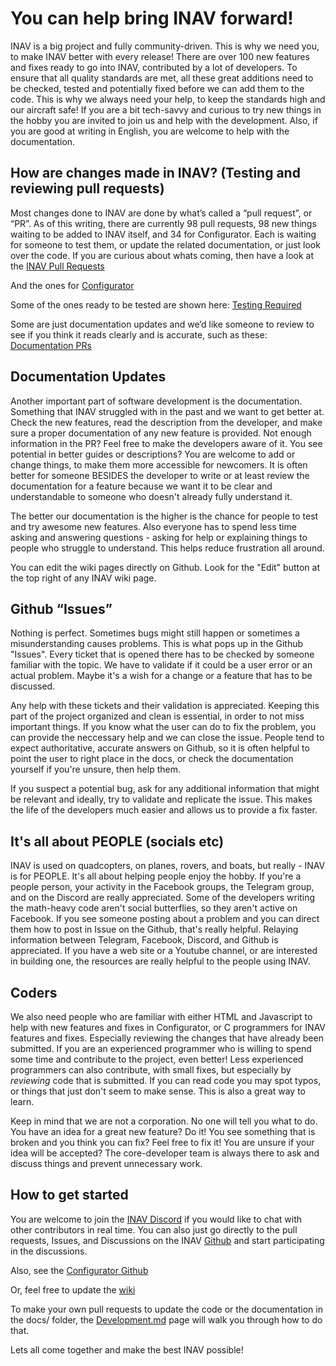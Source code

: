 # You can help bring INAV forward! 

INAV is a big project and fully community-driven. This is why we need you, to make INAV better with every release! 
There are over 100 new features and fixes ready to go into INAV, contributed by a lot of developers. To ensure that 
all quality standards are met, all these great additions need to be checked, tested and potentially fixed before we 
can add them to the code. This is why we always need your help, to keep the standards high and our aircraft safe! 
If you are a bit tech-savvy and curious to try new things in the hobby you are invited to join us and help with the development.
Also, if you are good at writing in English, you are welcome to help with the documentation.

## How are changes made in INAV? (Testing and reviewing pull requests)
Most changes done to INAV are done by what’s called a “pull request”, or “PR”. As of this writing, there are currently
98 pull requests, 98 new things waiting to be added to INAV itself, and 34 for Configurator. Each is waiting for someone
to test them, or update the related documentation, or just look over the code. If you are curious about whats coming,
then have a look at the [INAV Pull Requests](https://github.com/iNavFlight/inav/pulls)

And the ones for [Configurator](https://github.com/iNavFlight/inav-configurator/pulls)

Some of the ones ready to be tested are shown here:
[Testing Required](https://github.com/iNavFlight/inav/pulls?q=is%3Aopen+is%3Apr+label%3A"Testing+Required")

Some are just documentation updates and we’d like someone to review to see if you think it reads clearly and is accurate, such as these:
[Documentation
PRs](https://github.com/iNavFlight/inav/pulls?q=is%3Aopen+is%3Apr+label%3A"Review+needed"+label%3ADocumentation)


## Documentation Updates
Another important part of software development is the documentation. Something that INAV struggled with in the past and we want to get better at. Check the new features, read the description from the developer, and make sure a proper documentation of any new feature is provided. Not enough information in the PR? Feel free to make the developers aware of it. You see potential in better guides or descriptions? You are welcome to add or change things, to make them more accessible for newcomers. It is often better for someone BESIDES the developer to write or at least review the documentation for a feature because we want it to be clear and understandable to someone who doesn't already fully understand it.

The better our documentation is the higher is the chance for people to test and try awesome new features. Also everyone has to spend less time asking and answering questions - asking for help or explaining things to people who struggle to understand. This helps reduce frustration all around.

You can edit the wiki pages directly on Github.  Look for the "Edit" button at the top right of any INAV wiki page. 

## Github “Issues”
Nothing is perfect. Sometimes bugs might still happen or sometimes a misunderstanding causes problems. This is what pops up in the Github "Issues". Every ticket that is opened there has to be checked by someone familiar with the topic. We have to validate if it could be a user error or an actual problem. Maybe it's a wish for a change or a feature that has to be discussed. 

Any help with these tickets and their validation is appreciated. Keeping this part of the project organized and clean is essential, in order to not miss important things. 
If you know what the user can do to fix the problem, you can provide the neccessary help and we can close the issue. People tend to expect authoritative, accurate answers on Github, so it is often helpful to point the user to right place in the docs, or check the documentation yourself if you're unsure, then help them.

If you suspect a potential bug, ask for any additional information that might be relevant and ideally, try to validate and replicate the issue. This makes the life of the developers much easier and allows us to provide a fix faster. 

## It's all about PEOPLE (socials etc)
INAV is used on quadcopters, on planes, rovers, and boats, but really - INAV is for PEOPLE.
It's all about helping people enjoy the hobby. If you're a people person, your activity in the 
Facebook groups, the Telegram group, and on the Discord are really appreciated. Some of the 
developers writing the math-heavy code aren't social butterflies, so they aren't active on Facebook.
If you see someone posting about a problem and you can direct them how to post in Issue on the Github, 
that's really helpful. Relaying information between Telegram, Facebook, Discord, and Github is appreciated.
If you have a web site or a Youtube channel, or are interested in building one, the resources are 
really helpful to the people using INAV.

## Coders
We also need people who are familiar with either HTML and Javascript to help with new features and fixes in
Configurator, or C programmers for INAV features and fixes. Especially reviewing the changes that have already been
submitted. If you are an experienced programmer who is willing to spend some time and contribute to the project, even
better! Less experienced programmers can also contribute, with small fixes, but especially by *reviewing* code that is
submitted. If you can read code you may spot typos, or things that just don't seem to make sense. This is also a great
way to learn.

Keep in mind that we are not a corporation. No one will tell you what to do. You have an idea for a great new feature? Do it! You see something that is broken and you think you can fix? Feel free to fix it! You are unsure if your idea will be accepted? The core-developer team is always there to ask and discuss things and prevent unnecessary work. 

## How to get started
You are welcome to join the [INAV Discord](https://discord.gg/peg2hhbYwN) if you would like to chat with other
contributors in real time. You can also just go directly to the pull requests, Issues, and Discussions on the INAV
[Github](https://github.com/iNavFlight/inav/) and start participating in the discussions.

Also, see the [Configurator Github](https://github.com/iNavFlight/inav-configurator/)

Or, feel free to update the [wiki](https://github.com/iNavFlight/inav/wiki)

To make your own pull requests to update the code or the documentation in the docs/ folder, the [Development.md](https://github.com/iNavFlight/inav/blob/master/docs/development/Development.md#using-git-and-github) page will walk you
through how to do that.

Lets all come together and make the best INAV possible!

